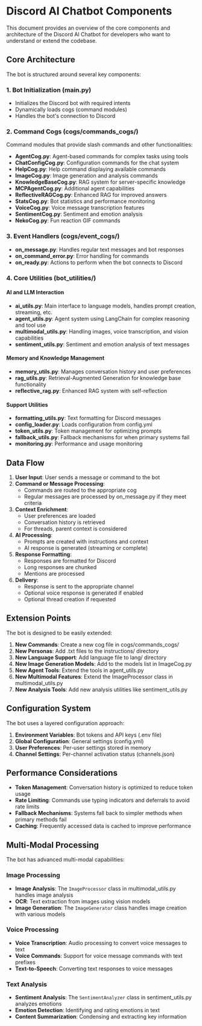 # Discord AI Chatbot Components

This document provides an overview of the core components and architecture of the Discord AI Chatbot for developers who want to understand or extend the codebase.

## Core Architecture

The bot is structured around several key components:

### 1. Bot Initialization (main.py)
- Initializes the Discord bot with required intents
- Dynamically loads cogs (command modules)
- Handles the bot's connection to Discord

### 2. Command Cogs (cogs/commands_cogs/)
Command modules that provide slash commands and other functionalities:
- **AgentCog.py**: Agent-based commands for complex tasks using tools
- **ChatConfigCog.py**: Configuration commands for the chat system
- **HelpCog.py**: Help command displaying available commands
- **ImageCog.py**: Image generation and analysis commands
- **KnowledgeBaseCog.py**: RAG system for server-specific knowledge
- **MCPAgentCog.py**: Additional agent capabilities
- **ReflectiveRAGCog.py**: Enhanced RAG for improved answers
- **StatsCog.py**: Bot statistics and performance monitoring
- **VoiceCog.py**: Voice message transcription features
- **SentimentCog.py**: Sentiment and emotion analysis
- **NekoCog.py**: Fun reaction GIF commands

### 3. Event Handlers (cogs/event_cogs/)
- **on_message.py**: Handles regular text messages and bot responses
- **on_command_error.py**: Error handling for commands
- **on_ready.py**: Actions to perform when the bot connects to Discord

### 4. Core Utilities (bot_utilities/)

#### AI and LLM Interaction
- **ai_utils.py**: Main interface to language models, handles prompt creation, streaming, etc.
- **agent_utils.py**: Agent system using LangChain for complex reasoning and tool use
- **multimodal_utils.py**: Handling images, voice transcription, and vision capabilities
- **sentiment_utils.py**: Sentiment and emotion analysis of text messages

#### Memory and Knowledge Management
- **memory_utils.py**: Manages conversation history and user preferences
- **rag_utils.py**: Retrieval-Augmented Generation for knowledge base functionality
- **reflective_rag.py**: Enhanced RAG system with self-reflection

#### Support Utilities
- **formatting_utils.py**: Text formatting for Discord messages
- **config_loader.py**: Loads configuration from config.yml
- **token_utils.py**: Token management for optimizing prompts
- **fallback_utils.py**: Fallback mechanisms for when primary systems fail
- **monitoring.py**: Performance and usage monitoring

## Data Flow

1. **User Input**: User sends a message or command to the bot
2. **Command or Message Processing**:
   - Commands are routed to the appropriate cog
   - Regular messages are processed by on_message.py if they meet criteria
3. **Context Enrichment**:
   - User preferences are loaded
   - Conversation history is retrieved
   - For threads, parent context is considered
4. **AI Processing**:
   - Prompts are created with instructions and context
   - AI response is generated (streaming or complete)
5. **Response Formatting**:
   - Responses are formatted for Discord
   - Long responses are chunked
   - Mentions are processed
6. **Delivery**:
   - Response is sent to the appropriate channel
   - Optional voice response is generated if enabled
   - Optional thread creation if requested

## Extension Points

The bot is designed to be easily extended:

1. **New Commands**: Create a new cog file in cogs/commands_cogs/
2. **New Personas**: Add .txt files to the instructions/ directory
3. **New Language Support**: Add language file to lang/ directory
4. **New Image Generation Models**: Add to the models list in ImageCog.py
5. **New Agent Tools**: Extend the tools in agent_utils.py
6. **New Multimodal Features**: Extend the ImageProcessor class in multimodal_utils.py
7. **New Analysis Tools**: Add new analysis utilities like sentiment_utils.py

## Configuration System

The bot uses a layered configuration approach:
1. **Environment Variables**: Bot tokens and API keys (.env file)
2. **Global Configuration**: General settings (config.yml)
3. **User Preferences**: Per-user settings stored in memory
4. **Channel Settings**: Per-channel activation status (channels.json)

## Performance Considerations

- **Token Management**: Conversation history is optimized to reduce token usage
- **Rate Limiting**: Commands use typing indicators and deferrals to avoid rate limits
- **Fallback Mechanisms**: Systems fall back to simpler methods when primary methods fail
- **Caching**: Frequently accessed data is cached to improve performance 

## Multi-Modal Processing

The bot has advanced multi-modal capabilities:

### Image Processing
- **Image Analysis**: The `ImageProcessor` class in multimodal_utils.py handles image analysis
- **OCR**: Text extraction from images using vision models
- **Image Generation**: The `ImageGenerator` class handles image creation with various models

### Voice Processing
- **Voice Transcription**: Audio processing to convert voice messages to text
- **Voice Commands**: Support for voice message commands with text prefixes
- **Text-to-Speech**: Converting text responses to voice messages

### Text Analysis
- **Sentiment Analysis**: The `SentimentAnalyzer` class in sentiment_utils.py analyzes emotions
- **Emotion Detection**: Identifying and rating emotions in text
- **Content Summarization**: Condensing and extracting key information 